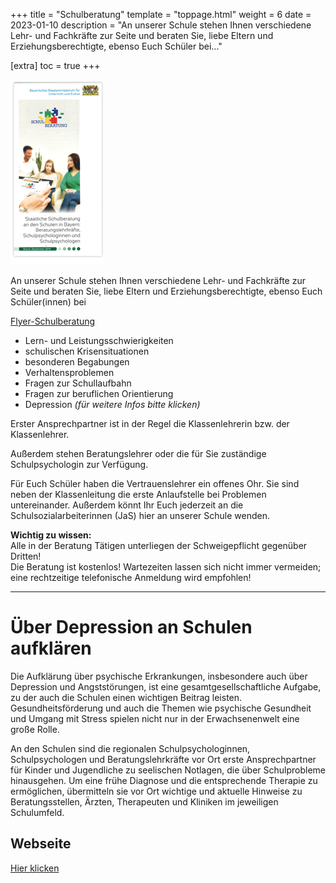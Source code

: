 +++
title = "Schulberatung"
template = "toppage.html"
weight = 6
date = 2023-01-10
description = "An unserer Schule stehen Ihnen verschiedene Lehr- und Fachkräfte zur Seite und beraten Sie, liebe Eltern und Erziehungsberechtigte, ebenso Euch Schüler bei..."

[extra]
toc = true
+++

![](images/Flyer-Schulberatung.png)

An unserer Schule stehen Ihnen verschiedene Lehr- und Fachkräfte zur Seite und beraten Sie, liebe Eltern und Erziehungsberechtigte, ebenso Euch Schüler(innen) bei

[Flyer-Schulberatung](https://volksschule-partenkirchen.de/wp-content/uploads/2020/09/Flyer-Schulberatung.pdf)

- Lern- und Leistungsschwierigkeiten  
- schulischen Krisensituationen  
- besonderen Begabungen
- Verhaltensproblemen  
- Fragen zur Schullaufbahn  
- Fragen zur beruflichen Orientierung
- Depression _(für weitere Infos bitte klicken)_

  
Erster Ansprechpartner ist in der Regel die Klassenlehrerin bzw. der Klassenlehrer.  
  
Außerdem stehen Beratungslehrer oder die für Sie zuständige Schulpsychologin zur Verfügung.  
  
Für Euch Schüler haben die Vertrauenslehrer ein offenes Ohr. Sie sind neben der Klassenleitung die erste Anlaufstelle bei Problemen untereinander. Außerdem könnt Ihr Euch jederzeit an die Schulsozialarbeiterinnen (JaS) hier an unserer Schule wenden.  
  
  
**Wichtig zu wissen:**  
Alle in der Beratung Tätigen unterliegen der Schweigepflicht gegenüber Dritten!  
Die Beratung ist kostenlos! Wartezeiten lassen sich nicht immer vermeiden; eine rechtzeitige telefonische Anmeldung wird empfohlen!

* * *

# Über Depression an Schulen aufklären

  
Die Aufklärung über psychische Erkrankungen, insbesondere auch über Depression und Angststörungen, ist eine gesamtgesellschaftliche Aufgabe, zu der auch die Schulen einen wichtigen Beitrag leisten. Gesundheitsförderung und auch die Themen wie psychische Gesundheit und Umgang mit Stress spielen nicht nur in der Erwachsenenwelt eine große Rolle.  
  
An den Schulen sind die regionalen Schulpsychologinnen, Schulpsychologen und Beratungslehrkräfte vor Ort erste Ansprechpartner für Kinder und Jugendliche zu seelischen Notlagen, die über Schulprobleme hinausgehen. Um eine frühe Diagnose und die entsprechende Therapie zu ermöglichen, übermitteln sie vor Ort wichtige und aktuelle Hinweise zu Beratungsstellen, Ärzten, Therapeuten und Kliniken im jeweiligen Schulumfeld.

## Webseite
[Hier klicken](https://www.info-schulberatung-gap.de/)

